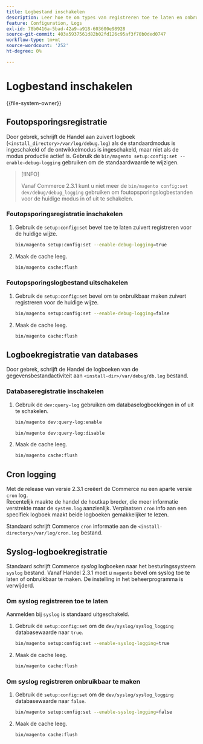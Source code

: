 ```yaml
---
title: Logbestand inschakelen
description: Leer hoe te om types van registreren toe te laten en onbruikbaar te maken.
feature: Configuration, Logs
exl-id: 78b0416a-5bad-42a9-a918-603600e98928
source-git-commit: 403a5937561d82b02fd126c95af3f70b0ded0747
workflow-type: tm+mt
source-wordcount: '252'
ht-degree: 0%

---
```


# Logbestand inschakelen

{{file-system-owner}}

## Foutopsporingsregistratie

Door gebrek, schrijft de Handel aan zuivert logboek (`<install_directory>/var/log/debug.log`) als de standaardmodus is ingeschakeld of de ontwikkelmodus is ingeschakeld, maar niet als de modus productie actief is. Gebruik de `bin/magento setup:config:set --enable-debug-logging` gebruiken om de standaardwaarde te wijzigen.

>[!INFO]
>
>Vanaf Commerce 2.3.1 kunt u niet meer de `bin/magento config:set dev/debug/debug_logging` gebruiken om foutopsporingslogbestanden voor de huidige modus in of uit te schakelen.

### Foutopsporingsregistratie inschakelen

1. Gebruik de `setup:config:set` bevel toe te laten zuivert registreren voor de huidige wijze.

   ```bash
   bin/magento setup:config:set --enable-debug-logging=true
   ```

1. Maak de cache leeg.

   ```bash
   bin/magento cache:flush
   ```

### Foutopsporingslogbestand uitschakelen

1. Gebruik de `setup:config:set` bevel om te onbruikbaar maken zuivert registreren voor de huidige wijze.

   ```bash
   bin/magento setup:config:set --enable-debug-logging=false
   ```

1. Maak de cache leeg.

   ```bash
   bin/magento cache:flush
   ```

## Logboekregistratie van databases

Door gebrek, schrijft de Handel de logboeken van de gegevensbestandactiviteit aan `<install-dir>/var/debug/db.log` bestand.

### Databaseregistratie inschakelen

1. Gebruik de `dev:query-log` gebruiken om databaselogboekingen in of uit te schakelen.

   ```bash
   bin/magento dev:query-log:enable
   ```

   ```bash
   bin/magento dev:query-log:disable
   ```

1. Maak de cache leeg.

   ```bash
   bin/magento cache:flush
   ```

## Cron logging

Met de release van versie 2.3.1 creëert de Commerce nu een aparte versie `cron` log. \
Recentelijk maakte de handel de houtkap breder, die meer informatie verstrekte maar de `system.log` aanzienlijk.
Verplaatsen `cron` info aan een specifiek logboek maakt beide logboeken gemakkelijker te lezen.

Standaard schrijft Commerce `cron` informatie aan de `<install-directory>/var/log/cron.log` bestand.

## Syslog-logboekregistratie

Standaard schrijft Commerce _syslog_ logboeken naar het besturingssysteem `syslog` bestand.
Vanaf Handel 2.3.1 moet u `magento` bevel om syslog toe te laten of onbruikbaar te maken.
De instelling in het beheerprogramma is verwijderd.

### Om syslog registreren toe te laten

Aanmelden bij `syslog` is standaard uitgeschakeld.

1. Gebruik de `setup:config:set` om de `dev/syslog/syslog_logging` databasewaarde naar `true`.

   ```bash
   bin/magento setup:config:set --enable-syslog-logging=true
   ```

1. Maak de cache leeg.

   ```bash
   bin/magento cache:flush
   ```

### Om syslog registreren onbruikbaar te maken

1. Gebruik de `setup:config:set` om de `dev/syslog/syslog_logging` databasewaarde naar `false`.

   ```bash
   bin/magento setup:config:set --enable-syslog-logging=false
   ```

1. Maak de cache leeg.

   ```bash
   bin/magento cache:flush
   ```
